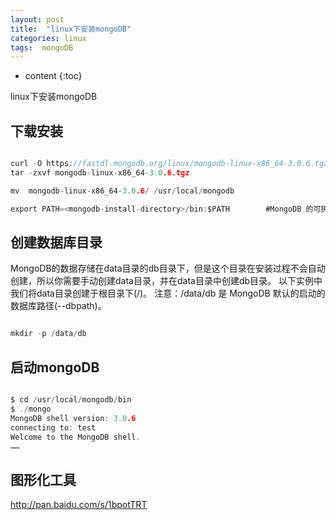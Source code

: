 ```yaml
---
layout: post
title:  "linux下安装mongoDB"
categories: linux
tags:  mongoDB
---
```



* content
{:toc}

linux下安装mongoDB

<!--excerpt-->

## 下载安装

```go

curl -O https://fastdl.mongodb.org/linux/mongodb-linux-x86_64-3.0.6.tgz    # 下载
tar -zxvf mongodb-linux-x86_64-3.0.6.tgz                                   # 解压

mv  mongodb-linux-x86_64-3.0.6/ /usr/local/mongodb                         # 将解压包拷贝到指定目录

export PATH=<mongodb-install-directory>/bin:$PATH        #MongoDB 的可执行文件位于 bin 目录下，所以可以将其添加到 PATH 路径中

```

## 创建数据库目录

MongoDB的数据存储在data目录的db目录下，但是这个目录在安装过程不会自动创建，所以你需要手动创建data目录，并在data目录中创建db目录。
以下实例中我们将data目录创建于根目录下(/)。
注意：/data/db 是 MongoDB 默认的启动的数据库路径(--dbpath)。

```go

mkdir -p /data/db

```

## 启动mongoDB


```go

$ cd /usr/local/mongodb/bin
$ ./mongo
MongoDB shell version: 3.0.6
connecting to: test
Welcome to the MongoDB shell.
……

```

## 图形化工具

http://pan.baidu.com/s/1bpotTRT





